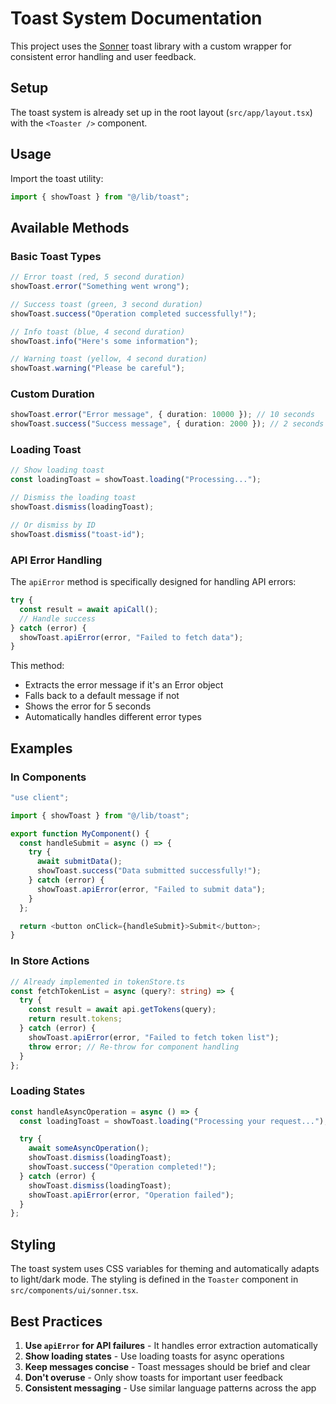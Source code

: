 # Toast System Documentation

This project uses the [Sonner](https://sonner.emilkowal.ski/) toast library with a custom wrapper for consistent error handling and user feedback.

## Setup

The toast system is already set up in the root layout (`src/app/layout.tsx`) with the `<Toaster />` component.

## Usage

Import the toast utility:

```typescript
import { showToast } from "@/lib/toast";
```

## Available Methods

### Basic Toast Types

```typescript
// Error toast (red, 5 second duration)
showToast.error("Something went wrong");

// Success toast (green, 3 second duration)
showToast.success("Operation completed successfully!");

// Info toast (blue, 4 second duration)
showToast.info("Here's some information");

// Warning toast (yellow, 4 second duration)
showToast.warning("Please be careful");
```

### Custom Duration

```typescript
showToast.error("Error message", { duration: 10000 }); // 10 seconds
showToast.success("Success message", { duration: 2000 }); // 2 seconds
```

### Loading Toast

```typescript
// Show loading toast
const loadingToast = showToast.loading("Processing...");

// Dismiss the loading toast
showToast.dismiss(loadingToast);

// Or dismiss by ID
showToast.dismiss("toast-id");
```

### API Error Handling

The `apiError` method is specifically designed for handling API errors:

```typescript
try {
  const result = await apiCall();
  // Handle success
} catch (error) {
  showToast.apiError(error, "Failed to fetch data");
}
```

This method:

- Extracts the error message if it's an Error object
- Falls back to a default message if not
- Shows the error for 5 seconds
- Automatically handles different error types

## Examples

### In Components

```typescript
"use client";

import { showToast } from "@/lib/toast";

export function MyComponent() {
  const handleSubmit = async () => {
    try {
      await submitData();
      showToast.success("Data submitted successfully!");
    } catch (error) {
      showToast.apiError(error, "Failed to submit data");
    }
  };

  return <button onClick={handleSubmit}>Submit</button>;
}
```

### In Store Actions

```typescript
// Already implemented in tokenStore.ts
const fetchTokenList = async (query?: string) => {
  try {
    const result = await api.getTokens(query);
    return result.tokens;
  } catch (error) {
    showToast.apiError(error, "Failed to fetch token list");
    throw error; // Re-throw for component handling
  }
};
```

### Loading States

```typescript
const handleAsyncOperation = async () => {
  const loadingToast = showToast.loading("Processing your request...");

  try {
    await someAsyncOperation();
    showToast.dismiss(loadingToast);
    showToast.success("Operation completed!");
  } catch (error) {
    showToast.dismiss(loadingToast);
    showToast.apiError(error, "Operation failed");
  }
};
```

## Styling

The toast system uses CSS variables for theming and automatically adapts to light/dark mode. The styling is defined in the `Toaster` component in `src/components/ui/sonner.tsx`.

## Best Practices

1. **Use `apiError` for API failures** - It handles error extraction automatically
2. **Show loading states** - Use loading toasts for async operations
3. **Keep messages concise** - Toast messages should be brief and clear
4. **Don't overuse** - Only show toasts for important user feedback
5. **Consistent messaging** - Use similar language patterns across the app

